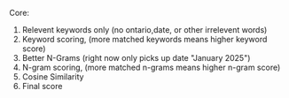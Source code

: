Core:
1) Relevent keywords only (no ontario,date, or other irrelevent words)
2) Keyword scoring, (more matched keywords means higher keyword score)
3) Better N-Grams (right now only picks up date "January 2025")
4) N-gram scoring, (more matched n-grams means higher n-gram score)
5) Cosine Similarity
6) Final score

